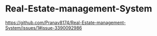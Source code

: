 # Real-Estate-management-System

https://github.com/Pranav8174/Real-Estate-management-System/issues/1#issue-3390092986
